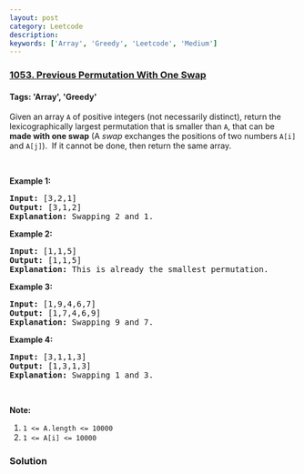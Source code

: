 ```yaml
---
layout: post
category: Leetcode
description: 
keywords: ['Array', 'Greedy', 'Leetcode', 'Medium']
---
```

### [1053. Previous Permutation With One Swap](https://leetcode.com/problems/previous-permutation-with-one-swap)

#### Tags: 'Array', 'Greedy'

<div class="content__u3I1 question-content__JfgR"><div><p>Given an array <code>A</code> of positive integers (not necessarily distinct), return the lexicographically largest permutation that is smaller than <code>A</code>, that can be <strong>made with one swap</strong> (A <em>swap</em> exchanges the positions of two numbers <code>A[i]</code> and <code>A[j]</code>).  If it cannot be done, then return the same array.</p>
<p> </p>
<p><strong>Example 1:</strong></p>
<pre><strong>Input: </strong>[3,2,1]
<strong>Output: </strong>[3,1,2]
<strong>Explanation: </strong>Swapping 2 and 1.
</pre>
<p><strong>Example 2:</strong></p>
<pre><strong>Input: </strong>[1,1,5]
<strong>Output: </strong>[1,1,5]
<strong>Explanation: </strong>This is already the smallest permutation.
</pre>
<p><strong>Example 3:</strong></p>
<pre><strong>Input: </strong>[1,9,4,6,7]
<strong>Output: </strong>[1,7,4,6,9]
<strong>Explanation: </strong>Swapping 9 and 7.
</pre>
<p><strong>Example 4:</strong></p>
<pre><strong>Input: </strong>[3,1,1,3]
<strong>Output: </strong>[1,3,1,3]
<strong>Explanation: </strong>Swapping 1 and 3.
</pre>
<p> </p>
<p><strong>Note:</strong></p>
<ol>
<li><code>1 &lt;= A.length &lt;= 10000</code></li>
<li><code>1 &lt;= A[i] &lt;= 10000</code></li>
</ol>
</div></div>

### Solution
